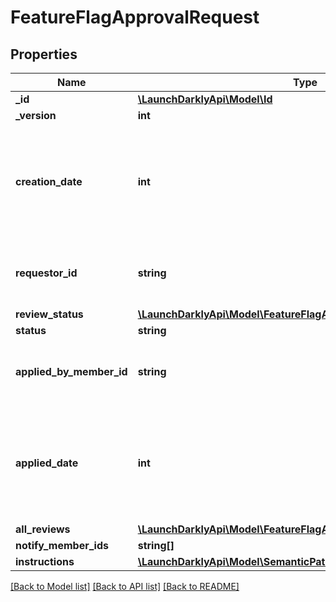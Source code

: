 # FeatureFlagApprovalRequest

## Properties
Name | Type | Description | Notes
------------ | ------------- | ------------- | -------------
**_id** | [**\LaunchDarklyApi\Model\Id**](Id.md) |  | [optional] 
**_version** | **int** |  | [optional] 
**creation_date** | **int** | A unix epoch time in milliseconds specifying the date the approval request was requested | [optional] 
**requestor_id** | **string** | The id of the member that requested the change | [optional] 
**review_status** | [**\LaunchDarklyApi\Model\FeatureFlagApprovalRequestReviewStatus**](FeatureFlagApprovalRequestReviewStatus.md) |  | [optional] 
**status** | **string** | | Name     | Description | | --------:| ----------- | | pending  | the feature flag approval request has not been applied yet | | completed| the feature flag approval request has been applied successfully | | failed   | the feature flag approval request has been applied but the changes were not applied successfully | | [optional] 
**applied_by_member_id** | **string** | The id of the member that applied the approval request | [optional] 
**applied_date** | **int** | A unix epoch time in milliseconds specifying the date the approval request was applied | [optional] 
**all_reviews** | [**\LaunchDarklyApi\Model\FeatureFlagApprovalRequestReview[]**](FeatureFlagApprovalRequestReview.md) |  | [optional] 
**notify_member_ids** | **string[]** |  | [optional] 
**instructions** | [**\LaunchDarklyApi\Model\SemanticPatchInstruction**](SemanticPatchInstruction.md) |  | [optional] 

[[Back to Model list]](../README.md#documentation-for-models) [[Back to API list]](../README.md#documentation-for-api-endpoints) [[Back to README]](../README.md)


